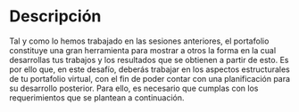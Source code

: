  # Descripción
Tal y como lo hemos trabajado en las sesiones anteriores, el portafolio constituye una gran
herramienta para mostrar a otros la forma en la cual desarrollas tus trabajos y los resultados
que se obtienen a partir de esto.
Es por ello que, en este desafío, deberás trabajar en los aspectos estructurales de tu portafolio
virtual, con el fin de poder contar con una planificación para su desarrollo posterior. Para ello,
es necesario que cumplas con los requerimientos que se plantean a continuación.
